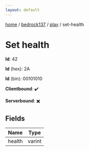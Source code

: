 ```yaml
---
layout: default
---
```


[home](/)  /  [bedrock137](/protocol/bedrock137)  /  [play](/protocol/bedrock137/play)  /  set-health

# Set health

**Id**: 42

**Id** (hex): 2A

**Id** (bin): 00101010

**Clientbound**: ✔️

**Serverbound**: ✖️

## Fields

Name | Type
---|---
health | varint
